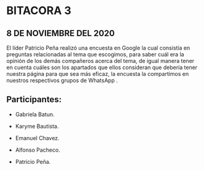 # BITACORA 3

## 8 DE NOVIEMBRE DEL 2020

El líder Patricio Peña realizó una encuesta en Google la cual consistía en preguntas relacionadas al tema que escogimos,
para saber cuál era la opinión de los demás compañeros acerca del tema, de igual manera tener en cuenta
cuáles son los apartados que ellos consideran que debería tener nuestra página para que sea más eficaz, la 
encuesta la compartimos en nuestros respectivos grupos de WhatsApp .

## Participantes:

- Gabriela Batun.

- Karyme Bautista.

- Emanuel Chavez.

- Alfonso Pacheco.

- Patricio Peña.


